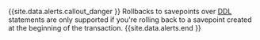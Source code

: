 {{site.data.alerts.callout_danger }}
Rollbacks to savepoints over [DDL](https://en.wikipedia.org/wiki/Data_definition_language) statements are only supported if you're rolling back to a savepoint created at the beginning of the transaction.
{{site.data.alerts.end }}
